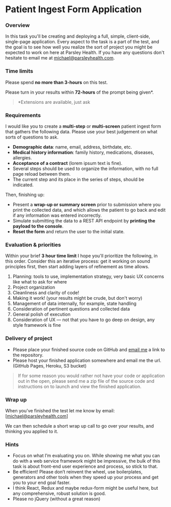 Patient Ingest Form Application
===============================

### Overview

In this task you'll be creating and deploying a full, simple, client-side, single-page application. Every aspect to the task is a part of the test, and the goal is to see how well you realize the sort of project you might be expected to work on here at Parsley Health. If you have any questions don't hesitate to email me at [michael@parsleyhealth.com](michael@parsleyhealth.com).

### Time limits

Please spend **no more than 3-hours** on this test. 

Please turn in your results within **72-hours** of the prompt being given*. 

> *Extensions are available, just ask

### Requirements

I would like you to create a **multi-step** or **multi-screen** patient ingest form that gathers the following data. Please use your best judgement on what sorts of questions to ask.  

* **Demographic data**: name, email, address, birthdate, etc.
* **Medical history information**: family history, medications, diseases, allergies.
* **Acceptance of a contract** (lorem ipsum text is fine).
* Several steps should be used to organize the information, with no full page reload between them.
* The current step and its place in the series of steps, should be indicated.

Then, finishing up:  

* Present a **wrap-up or summary screen** prior to submission where you print the collected data, and which allows the patient to go back and edit if any information was entered incorrectly.
* Simulate submitting the data to a REST API endpoint by **printing the payload to the console**.
* **Reset the form** and return the user to the initial state.

### Evaluation & priorities

Within your brief **3 hour time limit** I hope you'll prioritize the following, in this order. Consider this an iterative process: get it working on sound principles first, then start adding layers of refinement as time allows.

1. Planning: tools to use, implementation strategy, very basic UX concerns like what to ask for where
2. Project organization
3. Cleanliness and clarity of code!
4. Making it work! (your results might be crude, but don't worry)
5. Management of data internally, for example, state handling
6. Consideration of pertinent questions and collected data
7. General polish of execution
8. Consideration of UX — not that you have to go deep on design, any style framework is fine


### Delivery of project

* Please place your finished source code on GitHub and [email me](michael@parsleyhealth.com) a link to the repository.
* Please host your finished application somewhere and email me the url. (GitHub Pages, Heroku, S3 bucket)

> If for some reason you would rather not have your code or application out in the open, please send me a zip file of the source code and instructions on to launch and view the finished application.

### Wrap up

When you've finished the test let me know by email: [michael@parsleyhealth.com]

We can then schedule a short wrap up call to go over your results, and thinking you applied to it.

### Hints

* Focus on what I’m evaluating you on. While showing me what you can do with a web service framework might be impressive, the bulk of this task is about front-end user experience and process, so stick to that.
* Be efficient! Please don’t reinvent the wheel, use boilerplates, generators and other tools when they speed up your process and get you to your end goal faster.
* I think React, Redux and maybe redux-form might be useful here, but any comprehensive, robust solution is good. 
* Please no jQuery (without a great reason)

